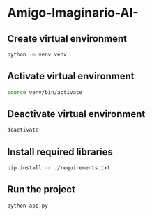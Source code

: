# Amigo-Imaginario-AI-

## Create virtual environment
```bash
python -m venv venv
```

## Activate virtual environment
```bash
source venv/bin/activate
```

## Deactivate virtual environment
```bash
deactivate
```

## Install required libraries
```bash
pip install -r ./requirements.txt
```

## Run the project
```bash
python app.py
```
